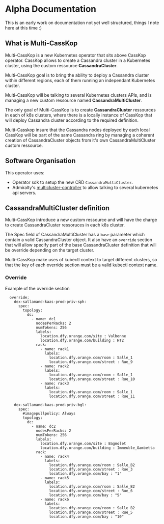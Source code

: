 # Alpha Documentation

This is an early work on documentation not yet well structured, things I note here at this time :)

## What is Multi-CassKop

Multi-CassKop is a new Kubernetes operator that sits above CassKop operator.
CassKop allows to create a Cassandra cluster in a Kubernetes cluster, using the custom ressource **CassandraCluster**.

Multi-CassKop goal is to bring the ability to deploy a Cassandra cluster within different regions, each of them running
an independant Kubernetes cluster.

Multi-CassKop will be talking to several Kubernetes clusters APIs, and is managing a new custom ressource named
**CassandraMultiCluster**.

The only goal of Multi-CassKop is to create **CassandraCluster** ressources in each of k8s clusters, where there is a
locally instance of CassKop that will deploy Cassandra cluster according to the required definition.

Multi-Casskop insure that the Cassandra nodes deployed by each local CassKop will be part of the same Cassandra ring by
managing a coherent creation of CassandraCluster objects from it's own CassandraMultiCluster custom ressource.

## Software Organisation

This operator uses: 
- Operator sdk to setup the new CRD `CassandraMultiCluster`.
- Admiralty's [multicluster-controller](https://github.com/admiraltyio/multicluster-controller) to allow talking to
  several kubernetes api servers.
  
  
## CassandraMultiCluster definition

Multi-CassKop introduce a new custom ressource and will have the charge to create CassandraCluster ressoruces in each
k8s cluster.

The Spec field of CassandraMultiCluster has a `base` parameter which contain a valid CassandraCluster object.
It also have an `override` section that will allow specify part of the base CassandraCluster definition that will be
override depending on the target cluster.

Multi-CassKop make uses of kubectl context to target different clusters, so that the key of each override section must
be a valid kubectl context name.



### Override

Example of the override section

```
  override:
    dex-sallamand-kaas-prod-priv-sph:
      spec:
        topology:
          dc:
            - name: dc1
              nodesPerRacks: 2
              numTokens: 256
              labels:
                location.dfy.orange.com/site : Valbonne
                location.dfy.orange.com/building : HT2
              rack:
                - name: rack1
                  labels: 
                    location.dfy.orange.com/room : Salle_1
                    location.dfy.orange.com/street : Rue_9
                - name: rack2
                  labels: 
                    location.dfy.orange.com/room : Salle_1
                    location.dfy.orange.com/street : Rue_10
                - name: rack3
                  labels: 
                    location.dfy.orange.com/room : Salle_1
                    location.dfy.orange.com/street : Rue_11

    dex-sallamand-kaas-prod-priv-bgl:
      spec:
        #imagepullpolicy: Always
        topology:
          dc:
            - name: dc2
              nodesPerRacks: 2
              numTokens: 256
              labels:
                location.dfy.orange.com/site : Bagnolet
                location.dfy.orange.com/building : Immeuble_Gambetta
              rack:
                - name: rack4
                  labels: 
                    location.dfy.orange.com/room : Salle_B2
                    location.dfy.orange.com/street : Rue_3
                    location.dfy.orange.com/bay : "1"
                - name: rack5
                  labels: 
                    location.dfy.orange.com/room : Salle_B2
                    location.dfy.orange.com/street : Rue_6
                    location.dfy.orange.com/bay : "5"
                - name: rack6
                  labels: 
                    location.dfy.orange.com/room : Salle_B2
                    location.dfy.orange.com/street : Rue_5
                    location.dfy.orange.com/bay : "10"
```
